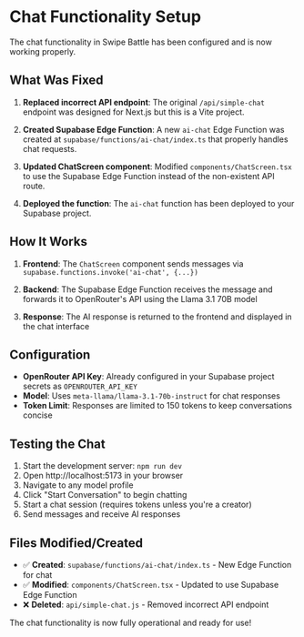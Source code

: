 # Chat Functionality Setup

The chat functionality in Swipe Battle has been configured and is now working properly.

## What Was Fixed

1. **Replaced incorrect API endpoint**: The original `/api/simple-chat` endpoint was designed for Next.js but this is a Vite project.

2. **Created Supabase Edge Function**: A new `ai-chat` Edge Function was created at `supabase/functions/ai-chat/index.ts` that properly handles chat requests.

3. **Updated ChatScreen component**: Modified `components/ChatScreen.tsx` to use the Supabase Edge Function instead of the non-existent API route.

4. **Deployed the function**: The `ai-chat` function has been deployed to your Supabase project.

## How It Works

1. **Frontend**: The `ChatScreen` component sends messages via `supabase.functions.invoke('ai-chat', {...})`

2. **Backend**: The Supabase Edge Function receives the message and forwards it to OpenRouter's API using the Llama 3.1 70B model

3. **Response**: The AI response is returned to the frontend and displayed in the chat interface

## Configuration

- **OpenRouter API Key**: Already configured in your Supabase project secrets as `OPENROUTER_API_KEY`
- **Model**: Uses `meta-llama/llama-3.1-70b-instruct` for chat responses
- **Token Limit**: Responses are limited to 150 tokens to keep conversations concise

## Testing the Chat

1. Start the development server: `npm run dev`
2. Open http://localhost:5173 in your browser
3. Navigate to any model profile
4. Click "Start Conversation" to begin chatting
5. Start a chat session (requires tokens unless you're a creator)
6. Send messages and receive AI responses

## Files Modified/Created

- ✅ **Created**: `supabase/functions/ai-chat/index.ts` - New Edge Function for chat
- ✅ **Modified**: `components/ChatScreen.tsx` - Updated to use Supabase Edge Function
- ❌ **Deleted**: `api/simple-chat.js` - Removed incorrect API endpoint

The chat functionality is now fully operational and ready for use!